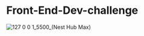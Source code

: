 # Front-End-Dev-challenge

![127 0 0 1_5500_(Nest Hub Max)](https://user-images.githubusercontent.com/98940737/210092558-dde35054-8478-4473-9a3b-5deffaaa2d70.png)
